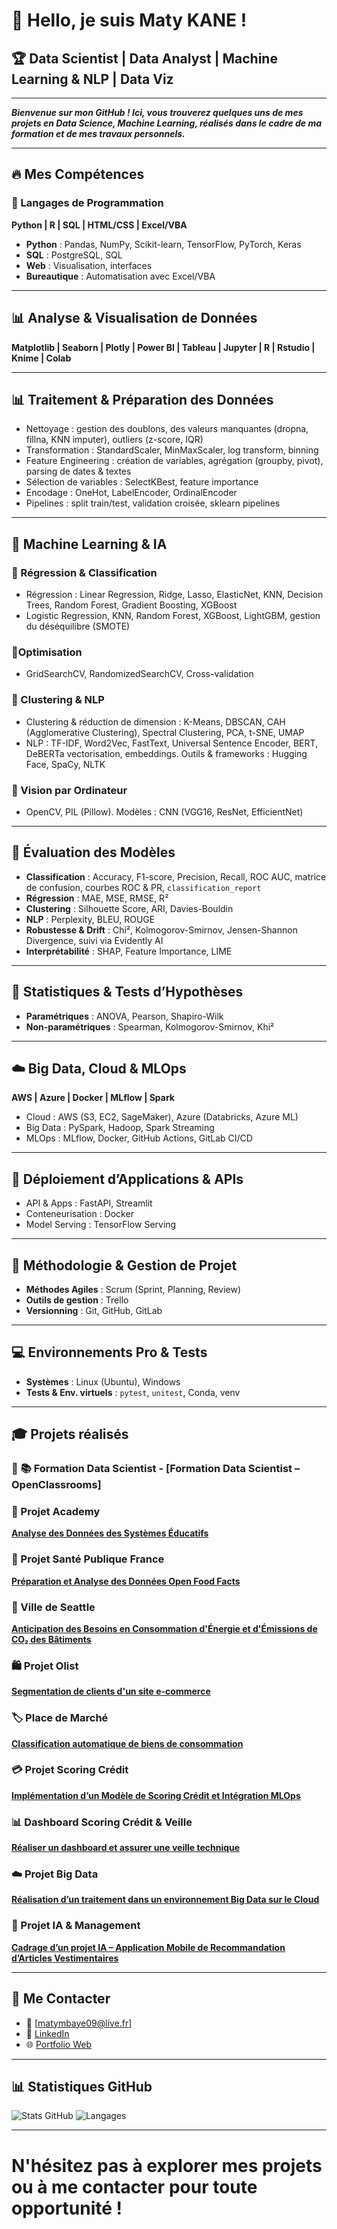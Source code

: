 # 👋 Hello, je suis Maty KANE !

## 🏆 **Data Scientist | Data Analyst | Machine Learning & NLP | Data Viz**

***

***Bienvenue sur mon GitHub ! Ici, vous trouverez quelques uns de mes projets en Data Science, Machine Learning, réalisés dans le cadre de ma formation et de mes travaux personnels.***

***

## 🔥 Mes Compétences

### 🔹 Langages de Programmation
**Python | R | SQL | HTML/CSS | Excel/VBA**

- **Python** : Pandas, NumPy, Scikit-learn, TensorFlow, PyTorch, Keras   
- **SQL** : PostgreSQL, SQL  
- **Web** : Visualisation, interfaces  
- **Bureautique** : Automatisation avec Excel/VBA   

***

## 📊 Analyse & Visualisation de Données
**Matplotlib | Seaborn | Plotly | Power BI | Tableau | Jupyter | R | Rstudio | Knime | Colab**

***

## 📊 Traitement & Préparation des Données

- Nettoyage : gestion des doublons, des valeurs manquantes (dropna, fillna, KNN imputer), outliers (z-score, IQR)  
- Transformation : StandardScaler, MinMaxScaler, log transform, binning  
- Feature Engineering : création de variables, agrégation (groupby, pivot), parsing de dates & textes  
- Sélection de variables : SelectKBest, feature importance  
- Encodage : OneHot, LabelEncoder, OrdinalEncoder  
- Pipelines : split train/test, validation croisée, sklearn pipelines  

***

## 🤖 Machine Learning & IA

### 🔹 Régression & Classification
- Régression : Linear Regression, Ridge, Lasso, ElasticNet, KNN, Decision Trees, Random Forest, Gradient Boosting, XGBoost  
- Logistic Regression, KNN, Random Forest, XGBoost, LightGBM, gestion du déséquilibre (SMOTE)

### 🔹Optimisation
- GridSearchCV, RandomizedSearchCV, Cross-validation

### 🔹 Clustering & NLP
- Clustering & réduction de dimension : K-Means, DBSCAN, CAH (Agglomerative Clustering), Spectral Clustering, PCA, t-SNE, UMAP
- NLP : TF-IDF, Word2Vec, FastText, Universal Sentence Encoder, BERT, DeBERTa vectorisation, embeddings. Outils & frameworks : Hugging Face, SpaCy, NLTK

### 🔹 Vision par Ordinateur
- OpenCV, PIL (Pillow). Modèles : CNN (VGG16, ResNet, EfficientNet)

***

## 🧪 Évaluation des Modèles

- **Classification** : Accuracy, F1-score, Precision, Recall, ROC AUC, matrice de confusion, courbes ROC & PR, `classification_report`  
- **Régression** : MAE, MSE, RMSE, R²  
- **Clustering** : Silhouette Score, ARI, Davies-Bouldin  
- **NLP** : Perplexity, BLEU, ROUGE  
- **Robustesse & Drift** : Chi², Kolmogorov-Smirnov, Jensen-Shannon Divergence, suivi via Evidently AI  
- **Interprétabilité** : SHAP, Feature Importance, LIME  

***

## 📐 Statistiques & Tests d’Hypothèses

- **Paramétriques** : ANOVA, Pearson, Shapiro-Wilk  
- **Non-paramétriques** : Spearman, Kolmogorov-Smirnov, Khi² 

***

## ☁️ Big Data, Cloud & MLOps

**AWS | Azure | Docker | MLflow | Spark**

- Cloud : AWS (S3, EC2, SageMaker), Azure (Databricks, Azure ML)
- Big Data : PySpark, Hadoop, Spark Streaming 
- MLOps : MLflow, Docker, GitHub Actions, GitLab CI/CD

***

## 🚀 Déploiement d’Applications & APIs

- API & Apps : FastAPI, Streamlit
- Conteneurisation : Docker
- Model Serving : TensorFlow Serving

***

## 🧠 Méthodologie & Gestion de Projet

- **Méthodes Agiles** : Scrum (Sprint, Planning, Review)  
- **Outils de gestion** : Trello
- **Versionning** : Git, GitHub, GitLab  

***

## 💻 Environnements Pro & Tests

- **Systèmes** : Linux (Ubuntu), Windows  
- **Tests & Env. virtuels** : `pytest`, `unitest`, Conda, venv  

***

## 🎓 **Projets réalisés**

### 🔷 📚 Formation Data Scientist - [Formation Data Scientist – OpenClassrooms]

### 🎯 Projet Academy  
[**Analyse des Données des Systèmes Éducatifs**](https://github.com/MatyKane/P2_Analyse-des-donn-es-de-syst-mes-ducatifs)

### 🥗 Projet Santé Publique France  
[**Préparation et Analyse des Données Open Food Facts**](https://github.com/MatyKane/P3_Preparer_des_donnes_pour_un_organisme_de_sante_publique)

### 🌆 Ville de Seattle  
[**Anticipation des Besoins en Consommation d'Énergie et d'Émissions de CO₂ des Bâtiments**](https://github.com/MatyKane/P4_Anticipez_les_besoins_en_consommation_de_batiments)

### 🛍️ Projet Olist  
[**Segmentation de clients d'un site e-commerce**](https://github.com/MatyKane/P5_Segmentez_des_clients_de_site_e-commerce)

### 🏷️ Place de Marché  
[**Classification automatique de biens de consommation**](https://github.com/MatyKane/P6_Classifiez_automatiquement_des_biens_de_consommation)

### 💳 Projet Scoring Crédit  
[**Implémentation d’un Modèle de Scoring Crédit et Intégration MLOps**](https://github.com/MatyKane/P7_Modele_Scoring)

### 📊 Dashboard Scoring Crédit & Veille  
[**Réaliser un dashboard et assurer une veille technique**](https://github.com/MatyKane/P8_R-alisez_un_dashboard_et_assurez_une_veille_technique)

### ☁️ Projet Big Data  
[**Réalisation d’un traitement dans un environnement Big Data sur le Cloud**](https://github.com/MatyKane/P9_Realisez_un_traitement_dans_un_environnement_Big_Data_sur_le_Cloud)

### 🤖 Projet IA & Management  
[**Cadrage d’un projet IA – Application Mobile de Recommandation d’Articles Vestimentaires**](https://github.com/MatyKane/P10_Realisation_cadrage_projet_IA)



***

## 📩 Me Contacter

- 📧 [matymbaye09@live.fr]  
- 🔗 [LinkedIn](https://linkedin.com/in/maty-kane-1b517b1b5)  
- 🌐 [Portfolio Web](https://***.com)

***

## 📊 Statistiques GitHub

![Stats GitHub](https://github-readme-stats.vercel.app/api?username=MatyKane&show_icons=true&theme=radical)
![Langages](https://github-readme-stats.vercel.app/api/top-langs/?username=MatyKane&layout=compact)

---

# **N'hésitez pas à explorer mes projets ou à me contacter pour toute opportunité !**

